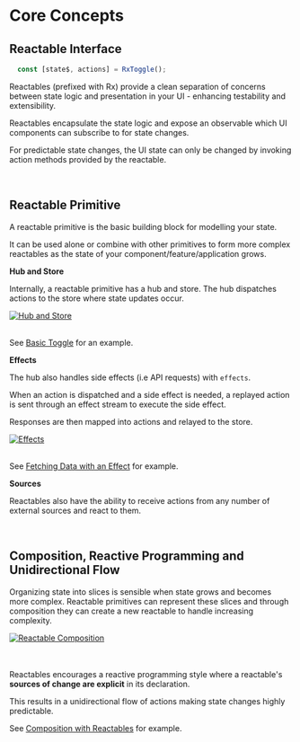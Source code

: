 # Core Concepts

## Reactable Interface

```typescript
  const [state$, actions] = RxToggle();
```

Reactables (prefixed with Rx) provide a clean separation of concerns between state logic and presentation in your UI - enhancing testability and extensibility.

Reactables encapsulate the state logic and expose an observable which UI components can subscribe to for state changes.

For predictable state changes, the UI state can only be changed by invoking action methods provided by the reactable. 

<br>

## Reactable Primitive

A reactable primitive is the basic building block for modelling your state.

It can be used alone or combine with other primitives to form more complex reactables as the state of your component/feature/application grows.

**Hub and Store**

Internally, a reactable primitive has a hub and store. The hub dispatches actions to the store where state updates occur.

<a class="rx-example" href="/reactables/ReactablePrimitiveOne.jpg" target="_blank" rel="noreferrer">
  <img src="/reactables/ReactablePrimitiveOne.jpg" alt="Hub and Store" title="Hub and Store" style="max-width: 300px" />
</a>
<br>
<br>

See [Basic Toggle](https://reactables.github.io/reactables/guides/examples/#basic-toggle) for an example.

**Effects**

The hub also handles side effects (i.e API requests) with `effects`.

When an action is dispatched and a side effect is needed, a replayed action is sent through an effect stream to execute the side effect.

Responses are then mapped into actions and relayed to the store.

<a class="rx-example" href="/reactables/ReactablePrimitiveTwo.jpg" target="_blank" rel="noreferrer">
  <img src="/reactables/ReactablePrimitiveTwo.jpg" alt="Effects" title="Effects" style="max-width: 300px" />
</a>

<br>
<br>

See [Fetching Data with an Effect](https://reactables.github.io/reactables/guides/examples/#fetching-data) for example.

**Sources**

Reactables also have the ability to receive actions from any number of external sources and react to them.

<br>

## Composition, Reactive Programming and Unidirectional Flow <a name="composition">

Organizing state into slices is sensible when state grows and becomes more complex. Reactable primitives can represent these slices and through composition they can create a new reactable to handle increasing complexity.

<a class="rx-example" href="/reactables/ReactableCombined.jpg" target="_blank" rel="noreferrer">
  <img src="/reactables/ReactableCombined.jpg" alt="Reactable Composition" title="Reactable Composition" style="max-width: 300px" />
</a>

<br>
<br>
<br>

Reactables encourages a reactive programming style where a reactable's **sources of change are explicit** in its declaration.

This results in a unidirectional flow of actions making state changes highly predictable.

See [Composition with Reactables](https://reactables.github.io/reactables/guides/examples/#reactable-composition) for example.
